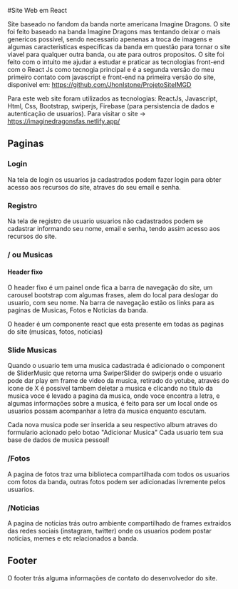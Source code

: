 #Site Web em React

Site baseado no fandom da banda norte americana Imagine Dragons.
O site foi feito baseado na banda Imagine Dragons mas tentando deixar o mais genericos possivel, sendo necessario apenenas a troca de imagens e algumas caracteristicas especificas da banda em questão para tornar o site viavel para qualquer outra banda, ou ate para outros propositos.
O site foi feito com o intuito me ajudar a estudar e praticar as tecnologias front-end com o React Js como tecnogia principal e é a segunda versão do meu primeiro contato com javascript e front-end na primeira versão do site, disponivel em: https://github.com/JhonIstone/ProjetoSiteIMGD

Para este web site foram utilizados as tecnologias: ReactJs, Javascript, Html, Css, Bootstrap, swiperjs, Firebase (para persistencia de dados e autenticação de usuarios).
Para visitar o site -> https://imaginedragonsfas.netlify.app/

## Paginas

### Login

Na tela de login os usuarios ja cadastrados podem fazer login para obter acesso aos recursos do site, atraves do seu email e senha.

### Registro

Na tela de registro de usuario usuarios não cadastrados podem se cadastrar informando seu nome, email e senha, tendo assim acesso aos recursos do site.

### / ou Musicas

#### Header fixo
O header fixo é um painel onde fica a barra de navegação do site, um carousel bootstrap com algumas frases, alem do local para deslogar do usuario, com seu nome.
Na barra de navegação estão os links para as paginas de Musicas, Fotos e Noticias da banda.

O header é um componente react que esta presente em todas as paginas do site (musicas, fotos, noticias)

### Slide Musicas
Quando o usuario tem uma musica cadastrada é adicionado o component de SliderMusic que retorna uma SwiperSlider do swiperjs onde o usuario pode dar play em frame de video da musica, retirado do yotube, através do icone de X é possivel tambem deletar a musica e clicando no titulo da musica voce é levado a pagina da musica, onde voce encontra a letra, e algumas informações sobre a musica, é feito para ser um local onde os usuarios possam acompanhar a letra da musica enquanto escutam.

Cada nova musica pode ser inserida a seu respectivo album atraves do formulario acionado pelo botao "Adicionar Musica"
Cada usuario tem sua base de dados de musica pessoal!

### /Fotos

A pagina de fotos traz uma biblioteca compartilhada com todos os usuarios com fotos da banda, outras fotos podem ser adicionadas livremente pelos usuarios.

### /Noticias

A pagina de noticias trás outro ambiente compartilhado de frames extraidos das redes sociais (instagram, twitter) onde os usuarios podem postar noticias, memes e etc relacionados a banda.

## Footer
O footer trás alguma informações de contato do desenvolvedor do site.
